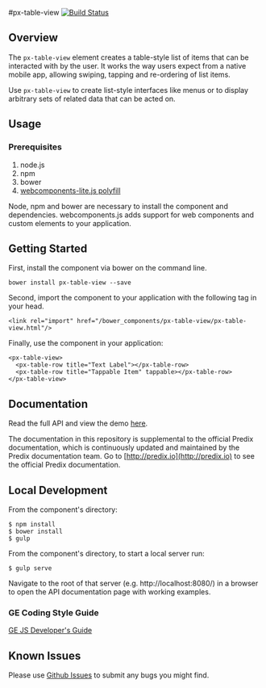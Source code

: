 #px-table-view [![Build Status](https://travis-ci.org/PredixDev/px-table-view.svg?branch=master)](https://travis-ci.org/PredixDev/px-table-view)


## Overview

The `px-table-view` element creates a table-style list of items that can be interacted with by the user. It works the way users expect from a native mobile app, allowing swiping, tapping and re-ordering of list items.

Use `px-table-view` to create list-style interfaces like menus or to display arbitrary sets of related data that can be acted on.

## Usage

### Prerequisites
1. node.js
2. npm
3. bower
4. [webcomponents-lite.js polyfill](https://github.com/webcomponents/webcomponentsjs)

Node, npm and bower are necessary to install the component and dependencies. webcomponents.js adds support for web components and custom elements to your application.

## Getting Started

First, install the component via bower on the command line.

```
bower install px-table-view --save
```

Second, import the component to your application with the following tag in your head.

```
<link rel="import" href="/bower_components/px-table-view/px-table-view.html"/>
```

Finally, use the component in your application:

```
<px-table-view>
  <px-table-row title="Text Label"></px-table-row>
  <px-table-row title="Tappable Item" tappable></px-table-row>
</px-table-view>
```

## Documentation

Read the full API and view the demo [here](https://predixdev.github.io/predix-ui/?type=component&show=px-table-view/).

The documentation in this repository is supplemental to the official Predix documentation, which is continuously updated and maintained by the Predix documentation team. Go to [http://predix.io](http://predix.io) to see the official Predix documentation.


## Local Development

From the component's directory:

```
$ npm install
$ bower install
$ gulp
```

From the component's directory, to start a local server run:

```
$ gulp serve
```

Navigate to the root of that server (e.g. http://localhost:8080/) in a browser to open the API documentation page with working examples.

### GE Coding Style Guide

[GE JS Developer's Guide](https://github.com/GeneralElectric/javascript)

## Known Issues

Please use [Github Issues](https://github.com/PredixDev/px-table-view/issues) to submit any bugs you might find.
